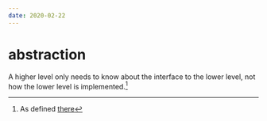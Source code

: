 ```yaml
---
date: 2020-02-22
---
```

# abstraction

A higher level only needs to know about the interface to the lower level, not how the lower level is implemented.[^1]

[^1]: As defined [there](../../n/l/dodd-s18/lec02.md)

